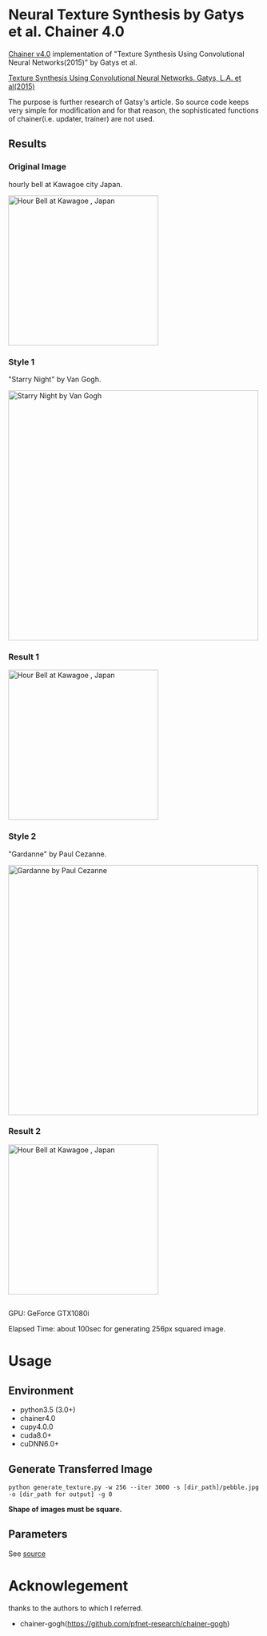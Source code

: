 # Neural Texture Synthesis by Gatys et al. Chainer 4.0 
[Chainer v4.0](https://github.com/chainer/chainer) implementation of "Texture Synthesis Using Convolutional Neural Networks(2015)" by Gatys et al.

[Texture Synthesis Using Convolutional Neural Networks. Gatys, L.A. et al(2015)](https://arxiv.org/pdf/1505.07376.pdf) 


 The purpose is further research of Gatsy's article. 
 So source code keeps very simple for modification and for that reason, the sophisticated functions of chainer(i.e. updater, trainer) are not used.
 
 ## Results
 ### Original Image
 hourly bell at Kawagoe city Japan. 
 
<img src="https://farm1.staticflickr.com/886/27469269047_17ef5222d0_b.jpg" width="300" alt="Hour Bell at Kawagoe , Japan"> 

 ### Style 1
 "Starry Night" by Van Gogh.
 
<img src="https://upload.wikimedia.org/wikipedia/commons/thumb/e/ea/Van_Gogh_-_Starry_Night_-_Google_Art_Project.jpg/1280px-Van_Gogh_-_Starry_Night_-_Google_Art_Project.jpg" width="500" alt="Starry Night by Van Gogh"> 

 ### Result 1
<img src="https://farm1.staticflickr.com/967/42291281042_3b5b2d0c1c_z.jpg" width="300" alt="Hour Bell at Kawagoe , Japan">
 
 ### Style 2
 "Gardanne" by Paul Cezanne. 
 
 <img src="https://upload.wikimedia.org/wikipedia/commons/a/a8/Paul_Cezanne_Gardanne.jpg" width="500" alt="Gardanne by Paul Cezanne">
 
 ### Result 2
 <img src="https://farm1.staticflickr.com/978/42339298931_6ab769df7d_z.jpg" width="300" alt="Hour Bell at Kawagoe , Japan">

 ## 
 GPU: GeForce GTX1080i 
 
 Elapsed Time: about 100sec for generating 256px squared image. 
 
 

# Usage 
## Environment
- python3.5 (3.0+)
- chainer4.0
- cupy4.0.0
- cuda8.0+
- cuDNN6.0+

## Generate Transferred Image 
`python generate_texture.py -w 256 --iter 3000 -s [dir_path]/pebble.jpg -o [dir_path for output] -g 0` 
 
 **Shape of images must be square.**

## Parameters
See [source](https://github.com/TetsuyaOdaka/texture-synthesis-gatys/blob/master/generate_texture.py)


# Acknowlegement
thanks to the authors to which I referred.
- chainer-gogh(https://github.com/pfnet-research/chainer-gogh) 
